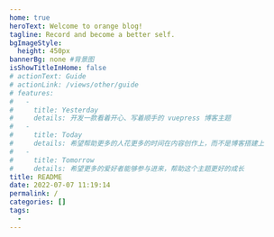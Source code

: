 ```yaml
---
home: true
heroText: Welcome to orange blog!
tagline: Record and become a better self.
bgImageStyle: 
  height: 450px
bannerBg: none #背景图
isShowTitleInHome: false
# actionText: Guide
# actionLink: /views/other/guide
# features: 
#   - 
#     title: Yesterday
#     details: 开发一款看着开心、写着顺手的 vuepress 博客主题
#   - 
#     title: Today
#     details: 希望帮助更多的人花更多的时间在内容创作上，而不是博客搭建上
#   - 
#     title: Tomorrow
#     details: 希望更多的爱好者能够参与进来，帮助这个主题更好的成长
title: README
date: 2022-07-07 11:19:14
permalink: /
categories: []
tags: 
  - 
---
```

